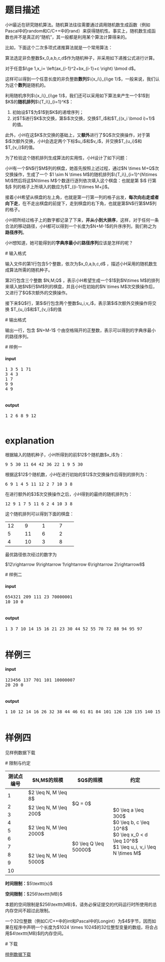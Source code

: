 # 题目描述

<p>小H最近在研究随机算法。随机算法往往需要通过调用随机数生成函数（例如Pascal中的random和C/C++中的rand）来获得随机性。事实上，随机数生成函数也并不是真正的“随机”，其一般都是利用某个算法计算得来的。</p>
<p>比如，下面这个二次多项式递推算法就是一个常用算法：</p>
<p>算法选定非负整数$x_0,a,b,c,d$作为随机种子，并采用如下递推公式进行计算。</p>
<p>对于任意$i\ge 1,x_i= \left(ax_{i-1}^2+bx_{i-1}+c \right) \bmod d$。</p>
<p>这样可以得到一个任意长度的非负整数<strong>数列</strong>$\{x_i\}_{i\ge 1}$，一般来说，我们认为这个<strong>数列</strong>是随机的。</p>
<p>利用随机序列$\{x_i\}_{i\ge 1}$，我们还可以采用如下算法来产生一个$1$到$K$的<strong>随机排列</strong>$\{T_i\}_{i=1}^K$：</p>
<ol><li>初始设$T$为$1$到$K$的递增序列；</li>
<li>对$T$进行$K$次交换，第$i$次交换，交换$T_i$和$T_{(x_i \bmod i)+1}$ 的值。</li>
</ol><p>此外，小H在这$K$次交换的基础上，又<strong>额外</strong>进行了$Q$次交换操作，对于第$i$次额外交换，小H会选定两个下标$u_i$和$v_i$，并交换$T_{u_i}$和$T_{v_i}$的值。</p>
<p>为了检验这个随机排列生成算法的实用性，小H设计了如下问题：</p>
<p>小H有一个$N$行$M$列的棋盘，她首先按照上述过程，通过$N \times M+Q$次交换操作，生成了一个 $1 \sim N \times M$的随机排列$\{T_i\}_{i=1}^{N\times M}$然后将这$N\times M$个数逐行逐列依次填入这个棋盘：也就是第 $i$ 行第 $j$ 列的格子上所填入的数应为$T_{(i-1)\times M+j}$。</p>
<p>接着小H希望从棋盘的左上角，也就是第一行第一列的格子出发，<strong>每次向右走或者向下走</strong>，在不走出棋盘的前提下，走到棋盘的右下角，也就是第$N$行第$M$列的格子。</p>
<p>小H把所经过格子上的数字都记录了下来，<strong>并从小到大排序</strong>，这样，对于任何一条合法的移动路径，小H都可以得到一个长度为$N+M-1$的升序序列，我们称之为<strong>路径序列</strong>。</p>
<p>小H想知道，她可能得到的<strong>字典序最小</strong>的<strong>路径序列</strong>应该是怎样的呢？</p>
# 输入格式


<p>输入文件的第1行包含5个整数，依次为$x_0,a,b,c,d$ ，描述小H采用的随机数生成算法所需的随机种子。</p>
<p>第2行包含三个整数 $N,M,Q$ ，表示小H希望生成一个$1$到$N\times M$的排列来填入她$N$行$M$列的棋盘，并且小H在初始的$N \times M$次交换操作后，又进行了$Q$次额外的交换操作。</p>
<p>接下来$Q$行，第$i$行包含两个整数$u_i,v_i$，表示第$i$次额外交换操作将交换 $T_{u_i}$和$T_{v_i}$的值</p>
# 输出格式


<p>输出一行，包含 $N+M-1$ 个由空格隔开的正整数，表示可以得到的字典序最小的路径序列。</p>
# 样例一


<h4>input</h4>
<pre>1 3 5 1 71
3 4 3
1 7
9 9
4 9

</pre>

<h4>output</h4>
<pre>1 2 6 8 9 12

</pre>

# explanation


<p>根据输入的随机种子，小H所得到的前$12$个随机数$x_i$为：</p>
<pre>9 5 30 11 64 42 36 22 1 9 5 30
</pre>

<p>根据这$12$个随机数，小H在进行初始的$12$次交换操作后得到的排列为：</p>
<pre>6 9 1 4 5 11 12 2 7 10 3 8
</pre>

<p>在进行额外的$3$次交换操作之后，小H得到的最终的随机排列为：</p>
<pre>12 9 1 7 5 11 6 2 4 10 3 8
</pre>

<p>这个随机排列可以得到下面的棋盘：</p>
<div class="row">
<div class="col-sm-offset-4 col-sm-4">
<div class="table-responsive">
<table class="table table-bordered table-text-center table-vertical-middle"><tbody><tr><td style="width:40px;">12</td><td style="width:40px;">9</td><td style="width:40px;">1</td><td style="width:40px;">7</td></tr><tr><td>5</td><td>11</td><td>6</td><td>2</td></tr><tr><td>4</td><td>10</td><td>3</td><td>8</td></tr></tbody></table></div>
</div>
</div>

<p>最优路径依次经过的数字为</p>
<p>$12\rightarrow 9\rightarrow 1\rightarrow 6\rightarrow 2\rightarrow8$</p>
# 样例二


<h4>input</h4>
<pre>654321 209 111 23 70000001
10 10 0

</pre>

<h4>output</h4>
<pre>1 3 7 10 14 15 16 21 23 30 44 52 55 70 72 88 94 95 97

</pre>

# 样例三


<h4>input</h4>
<pre>123456 137 701 101 10000007
20 20 0

</pre>

<h4>output</h4>
<pre>1 10 12 14 16 26 32 38 44 46 61 81 84 101 126 128 135 140 152 156 201 206 237 242 243 253 259 269 278 279 291 298 338 345 347 352 354 383 395

</pre>

# 样例四


<p>见样例数据下载</p>
# 限制与约定


<div class="table-responsive">
<table class="table table-bordered table-text-center table-vertical-middle"><thead><tr><th>测试点编号</th><th>$N,M$的规模</th><th>$Q$的规模</th><th>约定</th></tr></thead><tbody><tr><td>1</td><td>$2 \leq N, M \leq 8$</td><td rowspan="3">$Q = 0$</td><td rowspan="10">$0 \leq a \leq 300$<br/>$0 \leq b, c \leq 10^8$<br/>$0 \leq x_0 &lt; d \leq 10^8$<br/>$1 \leq u_i, v_i \leq N \times M$</td></tr><tr><td>2</td><td rowspan="2">$2 \leq N, M \leq 200$</td></tr><tr><td>3</td></tr><tr><td>4</td><td rowspan="3">$2 \leq N, M \leq 2000$</td><td rowspan="7">$0 \leq Q \leq 50000$</td></tr><tr><td>5</td></tr><tr><td>6</td></tr><tr><td>7</td><td rowspan="4">$2 \leq N, M \leq 5000$</td></tr><tr><td>8</td></tr><tr><td>9</td></tr><tr><td>10</td></tr></tbody></table></div>

<p><strong>时间限制：</strong>$5\texttt{s}$</p>
<p><strong>空间限制：</strong>$256\texttt{MB}$</p>
<p>本题的空间限制是$256\texttt{MB}$，请务必保证提交的代码运行时所使用的总内存空间不超过此限制。</p>
<p>一个32位整数（例如C/C++中的int和Pascal中的Longint）为$4$字节，因而如果在程序中声明一个长度为$1024 \times 1024$的32位整型变量的数组，将会占用$4\texttt{MB}$的内存空间。</p>
# 下载


<p><a href="/download.php?type=problem&amp;id=6">样例数据下载</a></p>
